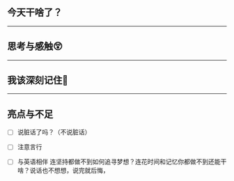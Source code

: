 ## 今天干啥了？


---
## 思考与感触😲



---
## 我该深刻记住🦊


---
## 亮点与不足
- [ ] 说脏话了吗？（不说脏话）
- [ ] 注意言行
- [ ] 与英语相伴
连坚持都做不到如何追寻梦想？连花时间和记忆你都做不到还能干啥？说话也不想想，说完就后悔，


